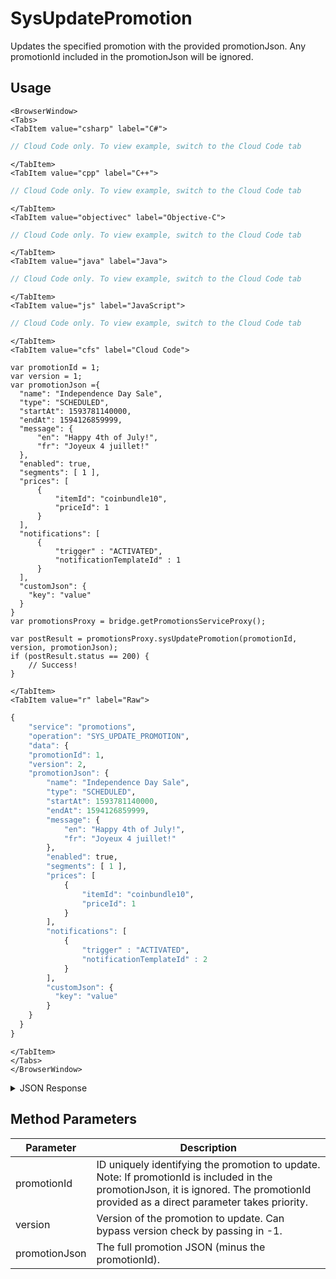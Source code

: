 # SysUpdatePromotion

Updates the specified promotion with the provided promotionJson. Any promotionId included in the promotionJson will be ignored.

<PartialServop service_name="promotions" operation_name="SYS_UPDATE_PROMOTION" />

## Usage

```mdx-code-block
<BrowserWindow>
<Tabs>
<TabItem value="csharp" label="C#">
```

```csharp
// Cloud Code only. To view example, switch to the Cloud Code tab
```

```mdx-code-block
</TabItem>
<TabItem value="cpp" label="C++">
```

```cpp
// Cloud Code only. To view example, switch to the Cloud Code tab
```

```mdx-code-block
</TabItem>
<TabItem value="objectivec" label="Objective-C">
```

```objectivec
// Cloud Code only. To view example, switch to the Cloud Code tab
```

```mdx-code-block
</TabItem>
<TabItem value="java" label="Java">
```

```java
// Cloud Code only. To view example, switch to the Cloud Code tab
```

```mdx-code-block
</TabItem>
<TabItem value="js" label="JavaScript">
```

```javascript
// Cloud Code only. To view example, switch to the Cloud Code tab
```

```mdx-code-block
</TabItem>
<TabItem value="cfs" label="Cloud Code">
```

```cfscript
var promotionId = 1;
var version = 1;
var promotionJson ={
  "name": "Independence Day Sale",
  "type": "SCHEDULED",
  "startAt": 1593781140000,
  "endAt": 1594126859999,
  "message": {
      "en": "Happy 4th of July!",
      "fr": "Joyeux 4 juillet!"
  },
  "enabled": true,
  "segments": [ 1 ],
  "prices": [
      {
          "itemId": "coinbundle10",
          "priceId": 1
      }
  ],
  "notifications": [
      {
          "trigger" : "ACTIVATED",
          "notificationTemplateId" : 1
      }
  ],
  "customJson": {
    "key": "value"
  }
}
var promotionsProxy = bridge.getPromotionsServiceProxy();

var postResult = promotionsProxy.sysUpdatePromotion(promotionId, version, promotionJson);
if (postResult.status == 200) {
    // Success!
}
```

```mdx-code-block
</TabItem>
<TabItem value="r" label="Raw">
```

```r
{
	"service": "promotions",
	"operation": "SYS_UPDATE_PROMOTION",
	"data": {
    "promotionId": 1,
    "version": 2,
    "promotionJson": {
        "name": "Independence Day Sale",
        "type": "SCHEDULED",
        "startAt": 1593781140000,
        "endAt": 1594126859999,
        "message": {
            "en": "Happy 4th of July!",
            "fr": "Joyeux 4 juillet!"
        },
        "enabled": true,
        "segments": [ 1 ],
        "prices": [
            {
                "itemId": "coinbundle10",
                "priceId": 1
            }
        ],
        "notifications": [
            {
                "trigger" : "ACTIVATED",
                "notificationTemplateId" : 2
            }
        ],
        "customJson": {
          "key": "value"
        }
    }
  }
}
```

```mdx-code-block
</TabItem>
</Tabs>
</BrowserWindow>
```

<details>
<summary>JSON Response</summary>

```json
{
  "data": {
    "promotion": {
      "promotionId": 1,
      "type": "SCHEDULED",
      "name": "Independence Day Sale",
      "message": {
        "en": "Happy 4th of July!",
        "fr": "Joyeux 4 juillet!"
      },
      "enabled": true,
      "segments": [
        1
      ],
      "prices": [
        {
          "itemId": "coinbundle10",
          "priceId": 1
        }
      ],
      "notifications": [
        {
          "trigger": "ACTIVATED",
          "notificationTemplateId": 1
        }
      ],
      "customJson": {
        "key": "value"
      },
      "startAt": 1593781140000,
      "endAt": 1594126859999,
      "createdAt": 1592543345470,
      "updatedAt": 1592589083592,
      "version": 2
    }
  },
  "status": 200
}
```
</details>

## Method Parameters
Parameter | Description
--------- | -----------
promotionId | ID uniquely identifying the promotion to update. Note: If promotionId is included in the promotionJson, it is ignored. The promotionId provided as a direct parameter takes priority.
version | Version of the promotion to update. Can bypass version check by passing in -1.
promotionJson | The full promotion JSON (minus the promotionId).



